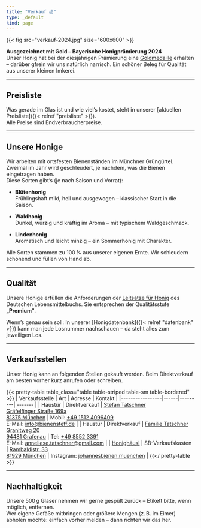 ```yaml
---
title: "Verkauf 💰"
type: _default
kind: page
---
```

{{< fig src="verkauf-2024.jpg" size="600x600" >}}

**Ausgezeichnet mit Gold – Bayerische Honigprämierung 2024**  
Unser Honig hat bei der diesjährigen Prämierung eine [Goldmedaille](/auszeichnungen/2024-11-03-honigpraemierung.pdf) erhalten – darüber gfrein wir uns natürlich narrisch. Ein schöner Beleg für Qualität aus unserer kleinen Imkerei.

---

## Preisliste

Was gerade im Glas ist und wie viel’s kostet, steht in unserer [aktuellen Preisliste]({{< relref "preisliste" >}}).  
Alle Preise sind Endverbraucherpreise.

---

## Unsere Honige

Wir arbeiten mit ortsfesten Bienenständen im Münchner Grüngürtel.
Zweimal im Jahr wird geschleudert, je nachdem, was die Bienen eingetragen haben.  
Diese Sorten gibt’s (je nach Saison und Vorrat):

- **Blütenhonig**  
  Frühlingshaft mild, hell und ausgewogen – klassischer Start in die Saison.

- **Waldhonig**  
  Dunkel, würzig und kräftig im Aroma – mit typischem Waldgeschmack.

- **Lindenhonig**  
  Aromatisch und leicht minzig – ein Sommerhonig mit Charakter.

Alle Sorten stammen zu 100 % aus unserer eigenen Ernte.
Wir schleudern schonend und füllen von Hand ab.

---

## Qualität

Unsere Honige erfüllen die Anforderungen der [Leitsätze für Honig](https://www.bmel.de/SharedDocs/Downloads/DE/_Ernaehrung/Lebensmittel-Kennzeichnung/LeitsaetzeHonig.html) des Deutschen Lebensmittelbuchs. Sie entsprechen der Qualitätsstufe **„Premium“**.

Wenn’s genau sein soll: In unserer [Honigdatenbank]({{< relref "datenbank" >}}) kann man jede Losnummer nachschauen – da steht alles zum jeweiligen Los.

---

## Verkaufsstellen

Unser Honig kann an folgenden Stellen gekauft werden. 
Beim Direktverkauf am besten vorher kurz anrufen oder schreiben.

{{< pretty-table table_class="table table-striped table-sm table-bordered" >}}
| Verkaufsstelle  | Art  | Adresse | Kontakt |
|-----------------|------|---------| ------- |
| Haustür | Direktverkauf | [Stefan Tatschner<br>Gräfelfinger Straße 169a<br>81375 München](https://maps.app.goo.gl/CxwePVnqYxZf5y3k8) | Mobil: <a href="tel:+4915124096409">+49 1512 4096409</a><br>E-Mail: info@bienensteff.de |
| Haustür | Direktverkauf | [Familie Tatschner<br>Granitweg 20<br>94481 Grafenau](https://maps.app.goo.gl/jTKsPPaF4Zm2bUPV6) | Tel: <a href="tel:+4985523391">+49 8552 3391</a><br>E-Mail: anneliese.tatschner@gmail.com |
| [Honighäusl](http://honey.floriankreuzer.de/verkaufsstellen/) | SB-Verkaufskasten | [Rambaldistr. 33<br>81929 München](https://maps.app.goo.gl/V2AfBJat9t6mBJ1J7) | Instagram: [johannesbienen.muenchen](https://www.instagram.com/johannesbienen.muenchen/) |
{{</ pretty-table >}}

---

## Nachhaltigkeit

Unsere 500 g Gläser nehmen wir gerne gespült zurück – Etikett bitte, wenn möglich, entfernen.  
Wer eigene Gefäße mitbringen oder größere Mengen (z. B. im Eimer) abholen möchte: einfach vorher melden – dann richten wir das her.

